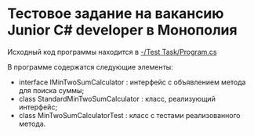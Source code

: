 # Тестовое задание на вакансию Junior C# developer в Монополия
Исходный код программы находится в [-/Test Task/Program.cs](https://github.com/punkmyduck/-/blob/main/Test%20Task/Program.cs)

В программе содержатся следующие элементы:
- interface IMinTwoSumCalculator : интерфейс с объявлением метода для поиска суммы;
- class StandardMinTwoSumCalculator : класс, реализующий интерфейс;
- class MinTwoSumCalculatorTest : класс с тестами реализованного метода.
